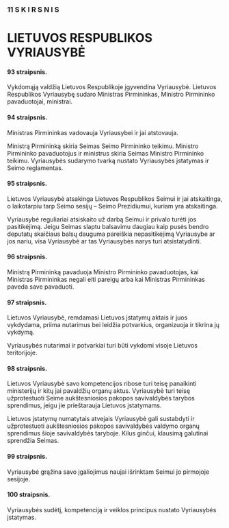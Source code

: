 ### 11 S K I R S N I S

# LIETUVOS RESPUBLIKOS VYRIAUSYBĖ

#### 93 straipsnis.

Vykdomąją valdžią Lietuvos Respublikoje įgyvendina Vyriausybė. Lietuvos Respublikos Vyriausybę sudaro Ministras Pirmininkas, Ministro Pirmininko pavaduotojai, ministrai.

#### 94 straipsnis.

Ministras Pirmininkas vadovauja Vyriausybei ir jai atstovauja.

Ministrą Pirmininką skiria Seimas Seimo Pirmininko teikimu. Ministro Pirmininko pavaduotojus ir ministrus skiria Seimas Ministro Pirmininko teikimu. Vyriausybės sudarymo tvarką nustato Vyriausybės įstatymas ir Seimo reglamentas.

#### 95 straipsnis.

Lietuvos Vyriausybė atsakinga Lietuvos Respublikos Seimui ir jai atskaitinga, o laikotarpiu tarp Seimo sesijų – Seimo Prezidiumui, kuriam yra atskaitinga.

Vyriausybė reguliariai atsiskaito už darbą Seimui ir privalo turėti jos pasitikėjimą. Jeigu Seimas slaptu balsavimu daugiau kaip pusės bendro deputatų skaičiaus balsų dauguma pareiškia nepasitikėjimą Vyriausybe ar jos nariu, visa Vyriausybė ar tas Vyriausybės narys turi atsistatydinti.

#### 96 straipsnis.

Ministrą Pirmininką pavaduoja Ministro Pirmininko pavaduotojas, kai Ministras Pirmininkas negali eiti pareigų arba kai Ministras Pirmininkas paveda save pavaduoti.

#### 97 straipsnis.

Lietuvos Vyriausybė, remdamasi Lietuvos įstatymų aktais ir juos vykdydama, priima nutarimus bei leidžia potvarkius, organizuoja ir tikrina jų vykdymą.

Vyriausybės nutarimai ir potvarkiai turi būti vykdomi visoje Lietuvos teritorijoje.

#### 98 straipsnis.

Lietuvos Vyriausybė savo kompetencijos ribose turi teisę panaikinti ministerijų ir kitų jai pavaldžių organų aktus. Vyriausybė turi teisę užprotestuoti Seime aukštesniosios pakopos savivaldybės tarybos sprendimus, jeigu jie prieštarauja Lietuvos įstatymams.

Lietuvos įstatymų numatytais atvejais Vyriausybė gali sustabdyti ir užprotestuoti aukštesniosios pakopos savivaldybės valdymo organų sprendimus šioje savivaldybės taryboje. Kilus ginčui, klausimą galutinai sprendžia Seimas.

#### 99 straipsnis.

Vyriausybė grąžina savo įgaliojimus naujai išrinktam Seimui jo pirmojoje sesijoje.

#### 100 straipsnis.

Vyriausybės sudėtį, kompetenciją ir veiklos principus nustato Vyriausybės įstatymas.
